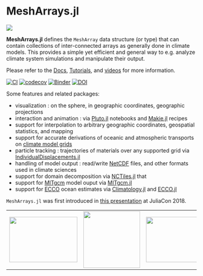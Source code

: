 # MeshArrays.jl

[![](https://img.shields.io/badge/documentation-blue.svg)](https://juliaclimate.github.io/MeshArrays.jl/dev)

**MeshArrays.jl** defines the `MeshArray` data structure (or type) that can contain collections of inter-connected arrays as generally done in climate models. This provides a simple yet efficient and general way to e.g. analyze climate system simulations and manipulate their output.

Please refer to the [Docs](https://juliaclimate.github.io/MeshArrays.jl/dev/), [Tutorials](https://juliaclimate.github.io/MeshArrays.jl/dev/tutorials/), and [videos](https://juliaclimate.github.io/MeshArrays.jl/dev/videos/) for more information.

[![CI](https://github.com/juliaclimate/MeshArrays.jl/actions/workflows/ci.yml/badge.svg)](https://github.com/juliaclimate/MeshArrays.jl/actions/workflows/ci.yml)
[![codecov](https://codecov.io/gh/juliaclimate/MeshArrays.jl/branch/master/graph/badge.svg)](https://codecov.io/gh/juliaclimate/MeshArrays.jl)
[![Binder](https://mybinder.org/badge_logo.svg)](https://mybinder.org/v2/gh/JuliaClimate/MeshArrays.jl/master)
[![DOI](https://zenodo.org/badge/143987632.svg)](https://zenodo.org/badge/latestdoi/143987632)

Some features and related packages:

- visualization : on the sphere, in geographic coordinates, geographic projections
- interaction and animation : via [Pluto.jl](https://plutojl.org) notebooks and [Makie.jl](https://docs.makie.org/dev/) recipes
- support for interpolation to arbitrary geographic coordinates, geospatial statistics, and mapping
- support for accurate derivations of oceanic and atmospheric transports on [climate model grids](https://en.wikipedia.org/wiki/Arakawa_grids)
- particle tracking : trajectories of materials over any supported grid via [IndividualDisplacements.jl](https://github.com/JuliaClimate/IndividualDisplacements.jl)
- handling of model output : read/write [NetCDF](https://en.wikipedia.org/wiki/NetCDF) files, and other formats used in climate sciences
- support for domain decomposition via [NCTiles.jl](https://gaelforget.github.io/NCTiles.jl/stable/) that 
- support for [MITgcm](https://mitgcm.readthedocs.io/en/latest/) model ouput via [MITgcm.jl](https://github.com/gaelforget/MITgcm.jl)
- support for [ECCO](https://doi.org/10.5194/gmd-8-3071-2015) ocean estimates via [Climatology.jl](https://github.com/juliaocean/Climatology.jl) and [ECCO.jl](https://github.com/gaelforget/ECCO.jl)

`MeshArrays.jl` was first introduced in [this presentation](https://youtu.be/RDxAy_zSUvg) at JuliaCon 2018.

| | | |
|:-------------------------------------:|:-------------------------------------:|:-------------------------------------:|
| <img src="https://user-images.githubusercontent.com/20276764/144332405-ed8d163f-04b9-408a-8fd0-08d91e9be91b.png" width="180" height="120"> | <img src="https://user-images.githubusercontent.com/20276764/144878637-1412679c-f1e6-4491-a8f1-43d729aa224d.png" width="150" height="150"> | <img src="https://user-images.githubusercontent.com/20276764/215533819-d0fe6709-6040-4a71-ad50-cfd5c43e6030.png" width="140" height="120">


